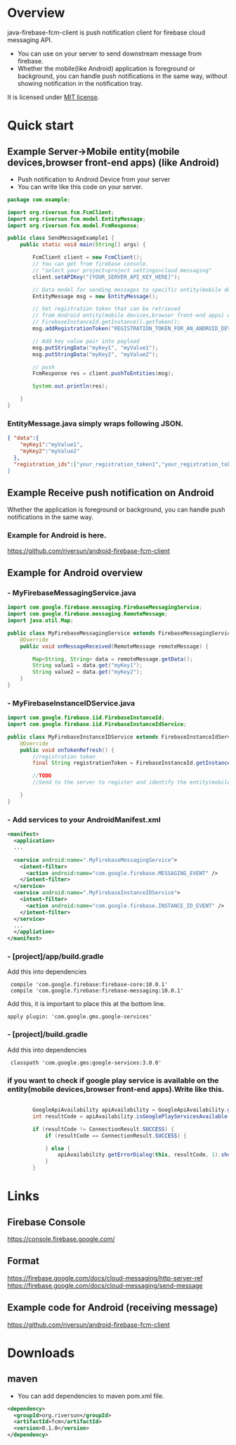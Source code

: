 # Overview
java-firebase-fcm-client is push notification client for firebase cloud messaging API.
- You can use on your server to send downstream message from firebase.
- Whether the mobile(like Android) application is foreground or background, you can handle push notifications in the same way, without showing notification in the notification tray.

It is licensed under [MIT license](https://opensource.org/licenses/MIT).

# Quick start
## Example Server->Mobile entity(mobile devices,browser front-end apps) (like Android)
- Push notification to Android Device from your server
- You can write like this code on your server.

```java
package com.example;

import org.riversun.fcm.FcmClient;
import org.riversun.fcm.model.EntityMessage;
import org.riversun.fcm.model.FcmResponse;

public class SendMessageExample1 {
	public static void main(String[] args) {

		FcmClient client = new FcmClient();
		// You can get from firebase console.
		// "select your project>project settings>cloud messaging"
		client.setAPIKey("[YOUR_SERVER_API_KEY_HERE]");

		// Data model for sending messages to specific entity(mobile devices,browser front-end apps)s
		EntityMessage msg = new EntityMessage();

		// Set registration token that can be retrieved
		// from Android entity(mobile devices,browser front-end apps) when calling
		// FirebaseInstanceId.getInstance().getToken();
		msg.addRegistrationToken("REGISTRATION_TOKEN_FOR_AN_ANDROID_DEVICE_HERE");

		// Add key value pair into payload
		msg.putStringData("myKey1", "myValue1");
		msg.putStringData("myKey2", "myValue2");

		// push
		FcmResponse res = client.pushToEntities(msg);

		System.out.println(res);

	}
}
```
### EntityMessage.java simply wraps following JSON.

```json
{ "data":{
    "myKey1":"myValue1",
    "myKey2":"myValue2"
  },
  "registration_ids":["your_registration_token1","your_registration_token2]
}
```



## Example Receive push notification on Android
Whether the application is foreground or background, you can handle push notifications in the same way.

### Example for Android is here.
https://github.com/riversun/android-firebase-fcm-client

## Example for Android overview
### - MyFirebaseMessagingService.java

```java
import com.google.firebase.messaging.FirebaseMessagingService;
import com.google.firebase.messaging.RemoteMessage;
import java.util.Map;

public class MyFirebaseMessagingService extends FirebaseMessagingService {
    @Override
    public void onMessageReceived(RemoteMessage remoteMessage) {

        Map<String, String> data = remoteMessage.getData();
        String value1 = data.get("myKey1");
        String value2 = data.get("myKey2");
    }
}
```

### - MyFirebaseInstanceIDService.java

```java
import com.google.firebase.iid.FirebaseInstanceId;
import com.google.firebase.iid.FirebaseInstanceIdService;

public class MyFirebaseInstanceIDService extends FirebaseInstanceIdService {
    @Override
    public void onTokenRefresh() {
        //registration token
        final String registrationToken = FirebaseInstanceId.getInstance().getToken();

        //TODO
        //Send to the server to register and identify the entity(mobile devices,browser front-end apps) in order to send a push notification to this entity(mobile devices,browser front-end apps).

    }
}
```

### - Add services to your AndroidManifest.xml

```xml
<manifest>
  <application>
  ...

  <service android:name=".MyFirebaseMessagingService">
    <intent-filter>
      <action android:name="com.google.firebase.MESSAGING_EVENT" />
    </intent-filter>
  </service>
  <service android:name=".MyFirebaseInstanceIDService">
    <intent-filter>
      <action android:name="com.google.firebase.INSTANCE_ID_EVENT" />
    </intent-filter>
  </service>
  ...
  </appliation>
</manifest>
```

### - [project]/app/build.gradle

Add this into dependencies
```
 compile 'com.google.firebase:firebase-core:10.0.1'
 compile 'com.google.firebase:firebase-messaging:10.0.1'
```

Add this, it is important to place this at the bottom line.
```
apply plugin: 'com.google.gms.google-services'
```

### - [project]/build.gradle

Add this into dependencies
```
 classpath 'com.google.gms:google-services:3.0.0'
```

### if you want to check if google play service is available on the entity(mobile devices,browser front-end apps).Write like this.

```java

        GoogleApiAvailability apiAvailability = GoogleApiAvailability.getInstance();
        int resultCode = apiAvailability.isGooglePlayServicesAvailable(this);

        if (resultCode != ConnectionResult.SUCCESS) {
            if (resultCode == ConnectionResult.SUCCESS) {

            } else {
                apiAvailability.getErrorDialog(this, resultCode, 1).show();
            }
        }
```
# Links
## Firebase Console

https://console.firebase.google.com/

## Format

https://firebase.google.com/docs/cloud-messaging/http-server-ref
https://firebase.google.com/docs/cloud-messaging/send-message

## Example code for Android (receiving message)
https://github.com/riversun/android-firebase-fcm-client

# Downloads
## maven
- You can add dependencies to maven pom.xml file.
```xml
<dependency>
  <groupId>org.riversun</groupId>
  <artifactId>fcm</artifactId>
  <version>0.1.0</version>
</dependency>
```
